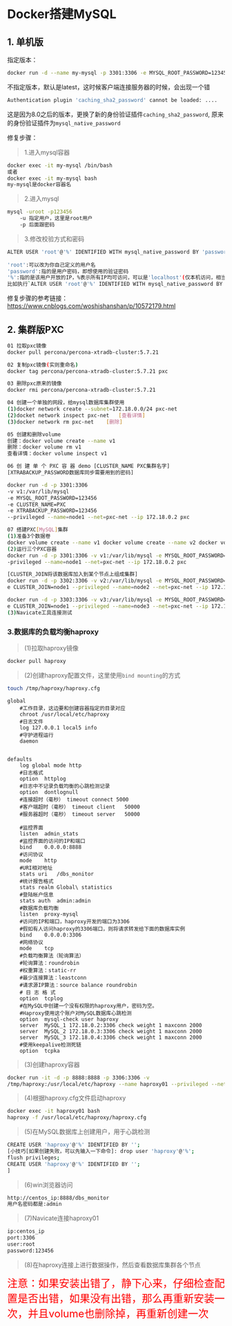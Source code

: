 # Docker搭建MySQL

## 1. 单机版

指定版本：

```sh
docker run -d --name my-mysql -p 3301:3306 -e MYSQL_ROOT_PASSWORD=123456 --privileged mysql:5.7
```

不指定版本，默认是latest，这时候客户端连接服务器的时候，会出现一个错

```sh
Authentication plugin 'caching_sha2_password' cannot be loaded: ....
```

这是因为8.0之后的版本，更换了新的身份验证插件`caching_sha2_password`, 原来的身份验证插件为`mysql_native_password`

修复步骤：

> 1.进入mysql容器

```sh
docker exec -it my-mysql /bin/bash
或者
docker exec -it my-mysql bash
my-mysql是docker容器名
```

> 2.进入mysql

```sh
mysql -uroot -p123456
    -u 指定用户，这里是root用户
    -p 后面跟密码
```

> 3.修改校验方式和密码

```sh
ALTER USER 'root'@'%' IDENTIFIED WITH mysql_native_password BY 'password';
　　　　
'root':可以改为你自己定义的用户名
'password':指的是用户密码，即想使用的验证密码
'%':指的是该用户开放的IP，%表示所有IP均可访问，可以是'localhost'(仅本机访问，相当于127.0.0.1)，可以是具体的'*.*.*.*'(具体某一IP)　　　
比如执行`ALTER USER 'root'@'%' IDENTIFIED WITH mysql_native_password BY 'password';`，那么mysql对用户名为root密码为123456的校验改为了mysql_native_password方式
```

修复步骤的参考链接：https://www.cnblogs.com/woshishanshan/p/10572179.html

## 2. 集群版PXC

```sh
01 拉取pxc镜像
docker pull percona/percona-xtradb-cluster:5.7.21

02 复制pxc镜像(实则重命名)
docker tag percona/percona-xtradb-cluster:5.7.21 pxc

03 删除pxc原来的镜像
docker rmi percona/percona-xtradb-cluster:5.7.21

04 创建一个单独的网段，给mysql数据库集群使用
(1)docker network create --subnet=172.18.0.0/24 pxc-net 
(2)docket network inspect pxc-net	[查看详情]
(3)docker network rm pxc-net	[删除]

05 创建和删除volume
创建：docker volume create --name v1
删除：docker volume rm v1
查看详情：docker volume inspect v1

06 创 建 单 个 PXC 容 器 demo [CLUSTER_NAME PXC集群名字]
[XTRABACKUP_PASSWORD数据库同步需要用到的密码]

docker run -d -p 3301:3306
-v v1:/var/lib/mysql
-e MYSQL_ROOT_PASSWORD=123456
-e CLUSTER_NAME=PXC
-e XTRABACKUP_PASSWORD=123456
--privileged --name=node1 --net=pxc-net --ip 172.18.0.2 pxc

07 搭建PXC[MySQL]集群
(1)准备3个数据卷
docker volume create --name v1 docker volume create --name v2 docker volume create --name v3
(2)运行三个PXC容器
docker run -d -p 3301:3306 -v v1:/var/lib/mysql -e MYSQL_ROOT_PASSWORD=123456 -e CLUSTER_NAME=PXC -e XTRABACKUP_PASSWORD=123456 -
-privileged --name=node1 --net=pxc-net --ip 172.18.0.2 pxc

[CLUSTER_JOIN将该数据库加入到某个节点上组成集群]
docker run -d -p 3302:3306 -v v2:/var/lib/mysql -e MYSQL_ROOT_PASSWORD=123456 -e CLUSTER_NAME=PXC -e XTRABACKUP_PASSWORD=123456 -
e CLUSTER_JOIN=node1 --privileged --name=node2 --net=pxc-net --ip 172.18.0.3 pxc

docker run -d -p 3303:3306 -v v3:/var/lib/mysql -e MYSQL_ROOT_PASSWORD=123456 -e CLUSTER_NAME=PXC -e XTRABACKUP_PASSWORD=123456 -
e CLUSTER_JOIN=node1 --privileged --name=node3 --net=pxc-net --ip 172.18.0.4 pxc 
(3)Navicate工具连接测试
```

### 3.数据库的负载均衡haproxy

> (1)拉取haproxy镜像

```sh
docker pull haproxy
```

> (2)创建haproxy配置文件，这里使用`bind mounting`的方式

```sh
touch /tmp/haproxy/haproxy.cfg
```

```
global
    #工作目录，这边要和创建容器指定的目录对应
    chroot /usr/local/etc/haproxy
    #日志文件
    log 127.0.0.1 local5 info 
    #守护进程运行
    daemon


defaults
    log global mode	http 
    #日志格式
    option	httplog
    #日志中不记录负载均衡的心跳检测记录
    option	dontlognull
    #连接超时（毫秒） timeout connect 5000 
    #客户端超时（毫秒） timeout client	50000 
    #服务器超时（毫秒） timeout server	50000

    #监控界面
    listen	admin_stats
    #监控界面的访问的IP和端口
    bind	0.0.0.0:8888
    #访问协议
    mode	http 
    #URI相对地址
    stats uri	/dbs_monitor 
    #统计报告格式
    stats realm	Global\ statistics 
    #登陆帐户信息
    stats auth	admin:admin 
    #数据库负载均衡
    listen	proxy-mysql
    #访问的IP和端口，haproxy开发的端口为3306
    #假如有人访问haproxy的3306端口，则将请求转发给下面的数据库实例
    bind	0.0.0.0:3306
    #网络协议
    mode	tcp
    #负载均衡算法（轮询算法） 
    #轮询算法：roundrobin 
    #权重算法：static-rr
    #最少连接算法：leastconn 
    #请求源IP算法：source balance	roundrobin
    # 日 志 格 式 
    option	tcplog
    #在MySQL中创建一个没有权限的haproxy用户，密码为空。
    #Haproxy使用这个账户对MySQL数据库心跳检测
    option	mysql-check user haproxy
    server	MySQL_1 172.18.0.2:3306 check weight 1 maxconn 2000
    server	MySQL_2 172.18.0.3:3306 check weight 1 maxconn 2000
    server	MySQL_3 172.18.0.4:3306 check weight 1 maxconn 2000 
    #使用keepalive检测死链
    option	tcpka
```

> (3)创建haproxy容器

```sh
docker run -it -d -p 8888:8888 -p 3306:3306 -v
/tmp/haproxy:/usr/local/etc/haproxy --name haproxy01 --privileged --net=pxc-net haproxy
```

> (4)根据haproxy.cfg文件启动haproxy

```sh
docker exec -it haproxy01 bash
haproxy -f /usr/local/etc/haproxy/haproxy.cfg
```

> (5)在MySQL数据库上创建用户，用于心跳检测

```sh
CREATE USER 'haproxy'@'%' IDENTIFIED BY '';
[小技巧[如果创建失败，可以先输入一下命令]: drop user 'haproxy'@'%';
flush privileges;
CREATE USER 'haproxy'@'%' IDENTIFIED BY '';
]
```

> (6)win浏览器访问

```sh
http://centos_ip:8888/dbs_monitor
用户名密码都是:admin
```

> (7)Navicate连接haproxy01

```sh
ip:centos_ip 
port:3306 
user:root 
password:123456
```

> (8)在haproxy连接上进行数据操作，然后查看数据库集群各个节点

<font color="red" size=5>注意：如果安装出错了，静下心来，仔细检查配置是否出错，如果没有出错，那么再重新安装一次，并且volume也删除掉，再重新创建一次</font>